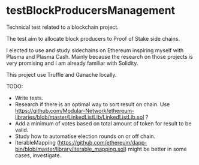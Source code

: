# testBlockProducersManagement
Technical test related to a blockchain project.

The test aim to allocate block producers to Proof of Stake  side chains.

I elected to use and study sidechains on Ethereum inspiring myself with Plasma and Plasma Cash. Mainly because the research on those projects is very promising and I am already familiar with Solidity.

This project use Truffle and Ganache locally.

TODO:
- Write tests.
- Research if there is an optimal way to sort result on chain. Use https://github.com/Modular-Network/ethereum-libraries/blob/master/LinkedListLib/LinkedListLib.sol ?
- Add a minimum of votes based on total amount of token for result to be valid.
- Study how to automatise election rounds on or off chain.
- IterableMapping (https://github.com/ethereum/dapp-bin/blob/master/library/iterable_mapping.sol) might be better in some cases, investigate.
